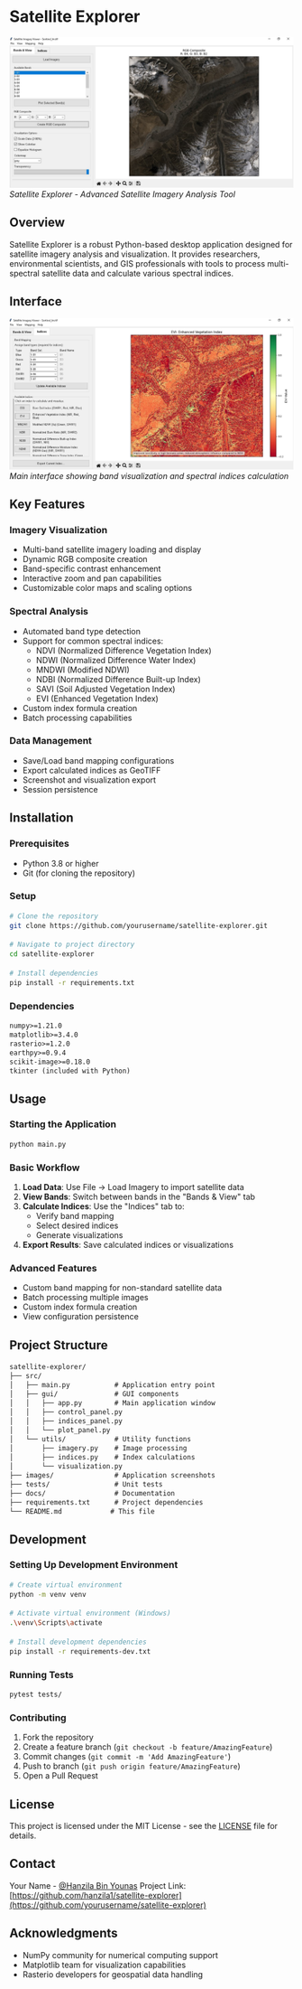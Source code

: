 # Satellite Explorer

![Satellite Explorer Interface](images/prev1.jpg)
*Satellite Explorer - Advanced Satellite Imagery Analysis Tool*

## Overview
Satellite Explorer is a robust Python-based desktop application designed for satellite imagery analysis and visualization. It provides researchers, environmental scientists, and GIS professionals with tools to process multi-spectral satellite data and calculate various spectral indices.

## Interface
![Application Features](images/prev2.jpg)
*Main interface showing band visualization and spectral indices calculation*

## Key Features

### Imagery Visualization
- Multi-band satellite imagery loading and display
- Dynamic RGB composite creation
- Band-specific contrast enhancement
- Interactive zoom and pan capabilities
- Customizable color maps and scaling options

### Spectral Analysis
- Automated band type detection
- Support for common spectral indices:
  - NDVI (Normalized Difference Vegetation Index)
  - NDWI (Normalized Difference Water Index)
  - MNDWI (Modified NDWI)
  - NDBI (Normalized Difference Built-up Index)
  - SAVI (Soil Adjusted Vegetation Index)
  - EVI (Enhanced Vegetation Index)
- Custom index formula creation
- Batch processing capabilities

### Data Management
- Save/Load band mapping configurations
- Export calculated indices as GeoTIFF
- Screenshot and visualization export
- Session persistence

## Installation

### Prerequisites
- Python 3.8 or higher
- Git (for cloning the repository)

### Setup
```bash
# Clone the repository
git clone https://github.com/yourusername/satellite-explorer.git

# Navigate to project directory
cd satellite-explorer

# Install dependencies
pip install -r requirements.txt
```

### Dependencies
```text
numpy>=1.21.0
matplotlib>=3.4.0
rasterio>=1.2.0
earthpy>=0.9.4
scikit-image>=0.18.0
tkinter (included with Python)
```

## Usage

### Starting the Application
```bash
python main.py
```

### Basic Workflow
1. **Load Data**: Use File → Load Imagery to import satellite data
2. **View Bands**: Switch between bands in the "Bands & View" tab
3. **Calculate Indices**: Use the "Indices" tab to:
   - Verify band mapping
   - Select desired indices
   - Generate visualizations
4. **Export Results**: Save calculated indices or visualizations

### Advanced Features
- Custom band mapping for non-standard satellite data
- Batch processing multiple images
- Custom index formula creation
- View configuration persistence

## Project Structure
```
satellite-explorer/
├── src/
│   ├── main.py           # Application entry point
│   ├── gui/              # GUI components
│   │   ├── app.py        # Main application window
│   │   ├── control_panel.py
│   │   ├── indices_panel.py
│   │   └── plot_panel.py
│   └── utils/            # Utility functions
│       ├── imagery.py    # Image processing
│       ├── indices.py    # Index calculations
│       └── visualization.py
├── images/               # Application screenshots
├── tests/                # Unit tests
├── docs/                 # Documentation
├── requirements.txt      # Project dependencies
└── README.md            # This file
```

## Development

### Setting Up Development Environment
```bash
# Create virtual environment
python -m venv venv

# Activate virtual environment (Windows)
.\venv\Scripts\activate

# Install development dependencies
pip install -r requirements-dev.txt
```

### Running Tests
```bash
pytest tests/
```

### Contributing
1. Fork the repository
2. Create a feature branch (`git checkout -b feature/AmazingFeature`)
3. Commit changes (`git commit -m 'Add AmazingFeature'`)
4. Push to branch (`git push origin feature/AmazingFeature`)
5. Open a Pull Request

## License
This project is licensed under the MIT License - see the [LICENSE](LICENSE) file for details.

## Contact
Your Name - [@Hanzila Bin Younas](https://www.linkedin.com/in/hanzila-bin-younas-609263293)
Project Link: [https://github.com/hanzila1/satellite-explorer](https://github.com/yourusername/satellite-explorer)

## Acknowledgments
- NumPy community for numerical computing support
- Matplotlib team for visualization capabilities
- Rasterio developers for geospatial data handling